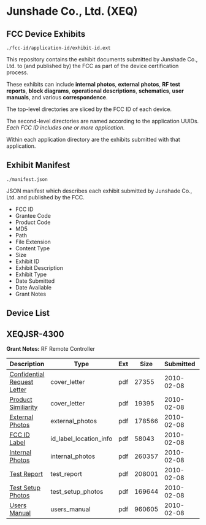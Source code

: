 # Junshade Co., Ltd. (XEQ)
## FCC Device Exhibits

```
./fcc-id/application-id/exhibit-id.ext
```

This repository contains the exhibit documents submitted by Junshade Co., Ltd. to (and published by) the FCC as part of the device certification process.

These exhibits can include **internal photos**, **external photos**, **RF test reports**, **block diagrams**, **operational descriptions**, **schematics**, **user manuals**, and various **correspondence**.

The top-level directories are sliced by the FCC ID of each device.

The second-level directories are named according to the application UUIDs. *Each FCC ID includes one or more application.*

Within each application directory are the exhibits submitted with that application. 

## Exhibit Manifest

```
./manifest.json
```

JSON manifest which describes each exhibit submitted by Junshade Co., Ltd. and published by the FCC.

- FCC ID
- Grantee Code
- Product Code
- MD5
- Path
- File Extension
- Content Type
- Size
- Exhibit ID
- Exhibit Description
- Exhibit Type
- Date Submitted
- Date Available
- Grant Notes

## Device List
## XEQJSR-4300
**Grant Notes:** RF Remote Controller

| Description | Type | Ext | Size | Submitted | Available |
| ----------- | ---- | --- | ---- | --------- | --------- |
| [Confidential Request Letter](XEQJSR-4300/114baf4bf4defd49c458f322ee073082/1238968.pdf) | cover_letter | pdf | 27355 | 2010-02-08 | 2010-02-08 |
| [Product Similiarity](XEQJSR-4300/114baf4bf4defd49c458f322ee073082/1238969.pdf) | cover_letter | pdf | 19395 | 2010-02-08 | 2010-02-08 |
| [External Photos](XEQJSR-4300/114baf4bf4defd49c458f322ee073082/1238970.pdf) | external_photos | pdf | 178566 | 2010-02-08 | 2010-02-08 |
| [FCC ID Label](XEQJSR-4300/114baf4bf4defd49c458f322ee073082/1238971.pdf) | id_label_location_info | pdf | 58043 | 2010-02-08 | 2010-02-08 |
| [Internal Photos](XEQJSR-4300/114baf4bf4defd49c458f322ee073082/1238972.pdf) | internal_photos | pdf | 260357 | 2010-02-08 | 2010-02-08 |
| [Test Report](XEQJSR-4300/114baf4bf4defd49c458f322ee073082/1238975.pdf) | test_report | pdf | 208001 | 2010-02-08 | 2010-02-08 |
| [Test Setup Photos](XEQJSR-4300/114baf4bf4defd49c458f322ee073082/1238976.pdf) | test_setup_photos | pdf | 169644 | 2010-02-08 | 2010-02-08 |
| [Users Manual](XEQJSR-4300/114baf4bf4defd49c458f322ee073082/1238977.pdf) | users_manual | pdf | 960605 | 2010-02-08 | 2010-02-08 |
